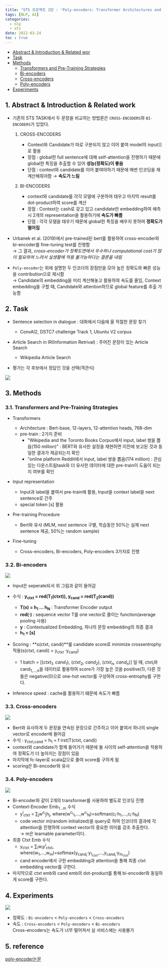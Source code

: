 ```yaml
---
title: "STS 프로젝트 2탄 : 'Poly-encoders: Transformer Architectures and Pre-training Strategies for Fast and Accurate Multi-sentence Scoring'"
tags: [NLP, AI]
categories:
  - nlp
  - sts
date: 2022-03-24
toc : true
---
```


- [Abstract & Introduction & Related wor](#1-abstract--introduction--related-work)
- [Task](#2-task)
- [Methods](#3-methods)
  - [Transformers and Pre-Training Strategies](#31-transformers-and-pre-training-strategies)
  - [Bi-encoders](#32-bi-encoders)
  - [Cross-encoders](#33-cross-encoders)
  - [Poly-encoders](#34-poly-encoders)
- [Experiments](#4-experiments)


## 1. Abstract & Introduction & Related work
- 기존의 STS TASK에서 두 문장을 비교하는 방법론은 `CROSS-ENCODERS`와 `BI-ENCODERS`가 있었다.
    1. CROSS-ENCODERS
        - Context와 Candidate가 따로 구분되지 않고 이어 붙여 model의 input으로 활용
        - 장점 : global한 full sentence에 대해 self-attention을 진행하기 때문에 global한 특징을 추출할 수 있어 **성능(정확도)이 좋음**
        - 단점 : context와 candidate를 이어 붙여야하기 때문에 매번 인코딩을 재계산해줘야함 → **속도가 느림**

    2. BI-ENCODERS
        - context와 candidate를 각각 모델에 구분하여 태우고 마지막 result를 dot-product하여 score를 계산
        - 장점 : Context는 cash로 갖고 있고 candidate만 embedding하여 예측 시 2개의 representation을 활용하기에 **속도가 빠름**
        - 단점 : 각각 모델을 태우기 때문에 global한 특징을 배우지 못하여 **정확도가 떨어짐**

- Urbanek et al. (2019)에서 pre-trained된 bert를 활용하여 cross-encoder와 bi-encoder를 fine-tuning test를 진행함  
→ 그 결과, *cross-encoder가 정확도면에서 우수하나 computational cost가 많이 필요하여 느려서 실생활에 적용 불가능하다는 결론을 내림*

- `Poly-encoder`는 위에 설명한 두 인코더의 장점만을 모아 높은 정확도와 빠른 성능을 contribution으로 제시함  
→ Candidate의 embedding을 미리 계산해놓고 활용하여 속도를 줄임, Context embedding을 구할 때, Candidate와 attention하므로 global feature를 추출 가능함

## 2. Task
- Sentence selection in dialogue : 대화에서 다음에 올 적절한 문장 찾기
    - ConvAI2, DSTC7 challenge Track 1, Ubuntu V2 corpus

- Article Search in IR(Information Retrival) : 주어진 문장이 있는 Article Search
    - Wikipedia Article Search

- 평가는 각 후보에서 정답인 것을 선택(객관식)
<img src="/img/nlp/nlp3/0.jpg">

## 3. Methods
### 3.1. Transformers and Pre-Training Strategies
- Transformers
    - Architecture : Bert-base, 12-layers, 12-attention heads, 768-dim
    - pre-train : 2가지 준비  
        - "Wikipedia and the Toronto Books Corpus에서 input, label 쌍을 뽑음(150 million)" : BERT와 유사한 설정을 재현하면 이전에 보고된 것과 동일한 결과가 제공되는지 확인
        - "online platform Reddit에서 input, label 쌍을 뽑음(174 million) : 관심 있는 다운스트림task와 더 유사한 데이터에 대한 pre-train이 도움이 되는지 여부를 확인

- Input representation
    - Input과 label을 붙여서 pre-train에 활용, Input을 context label을 next sentence로 간주
    - special token [s] 활용

- Pre-training Procedure
    - Bert와 유사 (MLM, next sentence 구별, 학습동안 50%는 실제 next sentence 제공, 50%는 random sample)

- Fine-tuning
    - Cross-encoders, Bi-encoders, Poly-encoders 3가지로 진행

### 3.2. Bi-encoders
<img src="/img/nlp/nlp3/1.jpg">

- Input은 seperate되서 위 그림과 같이 들어감
- 수식 : **y<sub>ctxt</sub> = red(T<sub>1</sub>(ctxt)),   y<sub>cand</sub> = red(T<sub>2</sub>(cand))**
    - **T(x) = h<sub>1</sub> ... h<sub>N</sub>** : Transformer Encoder output
    - **red(·)** : sequence vector T를 one vector로 줄이는 function(average pooling 사용)
    - **y** : Contextualized Embedding, 하나의 문장 embedding의 최종 결과
    - **h<sub>1</sub> = [s]**

- Scoring : **s(ctxt, candi)**를 candidate score로 minimize crossentrophy 적용(s(ctxt, candi) = y<sub>ctxt</sub> ·y<sub>cand</sub>)
    - 1 batch = [(*ctxt<sub>1</sub>, cand<sub>1</sub>*), (*ctxt<sub>2</sub>, cand<sub>2</sub>*), (*ctxt<sub>n</sub>, cand<sub>n</sub>*)] 일 때, ctxt<sub>i</sub>와 cand<sub>1,...,n</sub>을 데이터로 활용하여 score가 가장 높은 것을 positive(1), 다른 것들은 negative(0)으로 one-hot vector를 구성하여 cross-entrophy를 구한다.

- Inference speed : cache를 활용하기 떄문에 속도가 빠름

### 3.3. Cross-encoders
<img src="/img/nlp/nlp3/2.jpg">

- Bert와 유사하게 두 문장을 연속된 문장으로 간주하고 이어 붙여서 하나의 single vector로 encoder에 들어감
- 수식 : y<sub>ctxt,cand</sub> = h<sub>1</sub> = f irst(T(ctxt, cand))
- context와 candidate가 함께 들어가기 때문에 둘 사이의 self-attention을 적용하여 정확도가 더 높아지는 장점이 있음
- 마지막에 fc-layer로 scala값으로 줄여 score를 구하게 됨
- scoring은 Bi-encoder와 유사

### 3.4. Poly-encoders
<img src="/img/nlp/nlp3/3.jpg">

- Bi-encoder와 같이 2개의 transformer를 사용하여 별도로 인코딩 진행
- Context-Encoder Emb<sub>1...m</sub> 수식
    - y<sup>i</sup><sub>ctxt</sub> = ∑<sub>j</sub>w<sup>c<sub>i</sub></sup><sub>j</sub>h<sub>j</sub>,   where(w<sup>c<sub>i</sub></sup><sub>1</sub>,...,w<sup>c<sub>i</sub></sup><sub>N</sub>)=softmax(c<sub>i</sub>⋅h<sub>1</sub>,...,c<sub>i</sub>⋅h<sub>N</sub>)
    - code vector *m*(random initialized)을 query로 하여 인코더의 결과에 각 attention을 진행하여 context vector의 중요한 의미를 강조 추출한다.  
    → m은 learnable parameter이다.
- 최종 Ctxt Emb 수식
    - y<sub>ctxt</sub> = ∑<sub>i</sub>w<sub>i</sub>y<sup>i</sup><sub>ctxt</sub>,   where(w<sub>1</sub>,...,w<sub>m</sub>)=softmax(y<sub>cand<sub>i</sub></sub>·y<sub>1<sub>ctxt</sub></sub>,...,y<sub>cand<sub>i</sub></sub>·y<sub>m<sub>ctxt</sub></sub>)
    - cand encoder에서 구한 embedding과 attention을 통해 최종 ctxt embedding vector를 구한다.
- 마지막으로 ctxt emb와 cand emb의 dot-product를 통해 bi-encoder와 동일하게 score를 구한다.


## 4. Experiments
<img src="/img/nlp/nlp3/4.jpg">

- 정확도 : `Bi-encoders` < `Poly-encoders` < `Cross-encoders`
- 속도 : `Cross-encoders` < `Poly-encoders` < `Bi-encoders`  
Cross-encoders는 속도가 너무 떨어져서 실 서비스에는 사용불가

## 5. reference
<a href="https://arxiv.org/abs/1905.01969">poly-encoder논문</a>